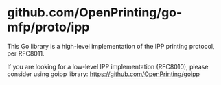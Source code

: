 # github.com/OpenPrinting/go-mfp/proto/ipp

This Go library is a high-level implementation of the IPP printing
protocol, per RFC8011.

If you are looking for a low-level IPP implementation (RFC8010), please
consider using goipp library: https://github.com/OpenPrinting/goipp

<!-- vim:ts=8:sw=4:et:textwidth=72
-->
